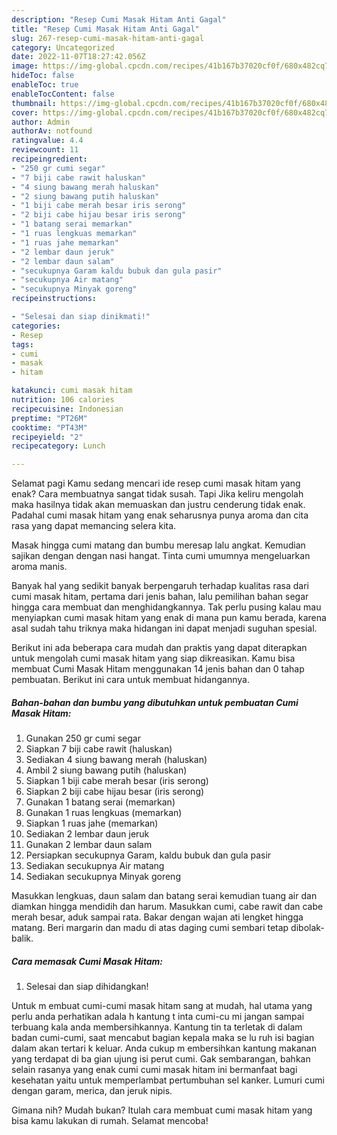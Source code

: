```yaml
---
description: "Resep Cumi Masak Hitam Anti Gagal"
title: "Resep Cumi Masak Hitam Anti Gagal"
slug: 267-resep-cumi-masak-hitam-anti-gagal
category: Uncategorized
date: 2022-11-07T18:27:42.056Z
image: https://img-global.cpcdn.com/recipes/41b167b37020cf0f/680x482cq70/cumi-masak-hitam-foto-resep-utama.jpg
hideToc: false
enableToc: true
enableTocContent: false
thumbnail: https://img-global.cpcdn.com/recipes/41b167b37020cf0f/680x482cq70/cumi-masak-hitam-foto-resep-utama.jpg
cover: https://img-global.cpcdn.com/recipes/41b167b37020cf0f/680x482cq70/cumi-masak-hitam-foto-resep-utama.jpg
author: Admin
authorAv: notfound
ratingvalue: 4.4
reviewcount: 11
recipeingredient:
- "250 gr cumi segar"
- "7 biji cabe rawit haluskan"
- "4 siung bawang merah haluskan"
- "2 siung bawang putih haluskan"
- "1 biji cabe merah besar iris serong"
- "2 biji cabe hijau besar iris serong"
- "1 batang serai memarkan"
- "1 ruas lengkuas memarkan"
- "1 ruas jahe memarkan"
- "2 lembar daun jeruk"
- "2 lembar daun salam"
- "secukupnya Garam kaldu bubuk dan gula pasir"
- "secukupnya Air matang"
- "secukupnya Minyak goreng"
recipeinstructions:

- "Selesai dan siap dinikmati!"
categories:
- Resep
tags:
- cumi
- masak
- hitam

katakunci: cumi masak hitam 
nutrition: 106 calories
recipecuisine: Indonesian
preptime: "PT26M"
cooktime: "PT43M"
recipeyield: "2"
recipecategory: Lunch

---
```



Selamat pagi Kamu sedang mencari ide resep cumi masak hitam yang enak? Cara membuatnya sangat tidak susah. Tapi Jika keliru mengolah maka hasilnya tidak akan memuaskan dan justru cenderung tidak enak. Padahal cumi masak hitam yang enak seharusnya punya aroma dan cita rasa yang dapat memancing selera kita.


Masak hingga cumi matang dan bumbu meresap lalu angkat. Kemudian sajikan dengan dengan nasi hangat. Tinta cumi umumnya mengeluarkan aroma manis.

Banyak hal yang sedikit banyak berpengaruh terhadap kualitas rasa dari cumi masak hitam, pertama dari jenis bahan, lalu pemilihan bahan segar hingga cara membuat dan menghidangkannya. Tak perlu pusing kalau mau menyiapkan cumi masak hitam yang enak di mana pun kamu berada, karena asal sudah tahu triknya maka hidangan ini dapat menjadi suguhan spesial.


Berikut ini ada beberapa cara mudah dan praktis yang dapat diterapkan untuk mengolah cumi masak hitam yang siap dikreasikan. Kamu bisa membuat Cumi Masak Hitam menggunakan 14 jenis bahan dan 0 tahap pembuatan. Berikut ini cara untuk membuat hidangannya.

<!--inarticleads1-->

##### Bahan-bahan dan bumbu yang dibutuhkan untuk pembuatan Cumi Masak Hitam:

1. Gunakan 250 gr cumi segar
1. Siapkan 7 biji cabe rawit (haluskan)
1. Sediakan 4 siung bawang merah (haluskan)
1. Ambil 2 siung bawang putih (haluskan)
1. Siapkan 1 biji cabe merah besar (iris serong)
1. Siapkan 2 biji cabe hijau besar (iris serong)
1. Gunakan 1 batang serai (memarkan)
1. Gunakan 1 ruas lengkuas (memarkan)
1. Siapkan 1 ruas jahe (memarkan)
1. Sediakan 2 lembar daun jeruk
1. Gunakan 2 lembar daun salam
1. Persiapkan secukupnya Garam, kaldu bubuk dan gula pasir
1. Sediakan secukupnya Air matang
1. Sediakan secukupnya Minyak goreng


Masukkan lengkuas, daun salam dan batang serai kemudian tuang air dan diamkan hingga mendidih dan harum. Masukkan cumi, cabe rawit dan cabe merah besar, aduk sampai rata. Bakar dengan wajan ati lengket hingga matang. Beri margarin dan madu di atas daging cumi sembari tetap dibolak-balik. 

<!--inarticleads2-->

##### Cara memasak Cumi Masak Hitam:


1. Selesai dan siap dihidangkan!

Untuk m embuat cumi-cumi masak hitam sang at mudah, hal utama yang perlu anda perhatikan adala h kantung t inta cumi-cu mi jangan sampai terbuang kala anda membersihkannya. Kantung tin ta terletak di dalam badan cumi-cumi, saat mencabut bagian kepala maka se lu ruh isi bagian dalam akan tertari k keluar. Anda cukup m embersihkan kantung makanan yang terdapat di ba gian ujung isi perut cumi. Gak sembarangan, bahkan selain rasanya yang enak cumi cumi masak hitam ini bermanfaat bagi kesehatan yaitu untuk memperlambat pertumbuhan sel kanker. Lumuri cumi dengan garam, merica, dan jeruk nipis. 

Gimana nih? Mudah bukan? Itulah cara membuat cumi masak hitam yang bisa kamu lakukan di rumah. Selamat mencoba!
